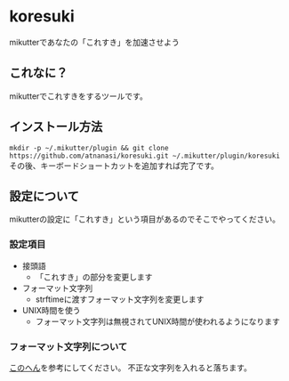 # koresuki
mikutterであなたの「これすき」を加速させよう

## これなに？
mikutterでこれすきをするツールです。

## インストール方法
```mkdir -p ~/.mikutter/plugin && git clone https://github.com/atnanasi/koresuki.git ~/.mikutter/plugin/koresuki```
その後、キーボードショートカットを追加すれば完了です。

## 設定について
mikutterの設定に「これすき」という項目があるのでそこでやってください。

### 設定項目
- 接頭語
  - 「これすき」の部分を変更します
- フォーマット文字列
  - strftimeに渡すフォーマット文字列を変更します
- UNIX時間を使う
  - フォーマット文字列は無視されてUNIX時間が使われるようになります

### フォーマット文字列について
[このへん](https://docs.ruby-lang.org/ja/latest/method/Time/i/strftime.html)を参考にしてください。
不正な文字列を入れると落ちます。

